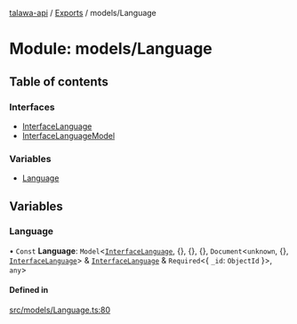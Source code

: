 [talawa-api](../README.md) / [Exports](../modules.md) / models/Language

# Module: models/Language

## Table of contents

### Interfaces

- [InterfaceLanguage](../interfaces/models_Language.InterfaceLanguage.md)
- [InterfaceLanguageModel](../interfaces/models_Language.InterfaceLanguageModel.md)

### Variables

- [Language](models_Language.md#language)

## Variables

### Language

• `Const` **Language**: `Model`\<[`InterfaceLanguage`](../interfaces/models_Language.InterfaceLanguage.md), \{\}, \{\}, \{\}, `Document`\<`unknown`, \{\}, [`InterfaceLanguage`](../interfaces/models_Language.InterfaceLanguage.md)\> & [`InterfaceLanguage`](../interfaces/models_Language.InterfaceLanguage.md) & `Required`\<\{ `_id`: `ObjectId`  \}\>, `any`\>

#### Defined in

[src/models/Language.ts:80](https://github.com/PalisadoesFoundation/talawa-api/blob/53234da/src/models/Language.ts#L80)
